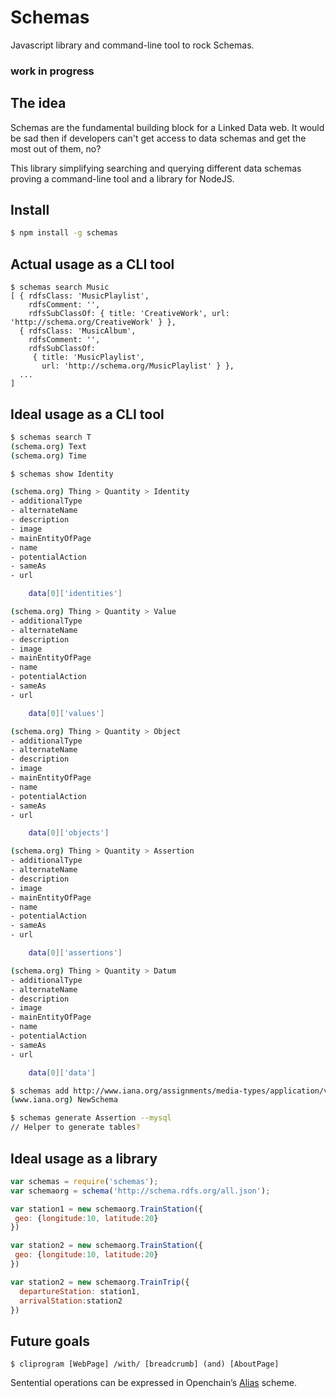# Schemas

Javascript library and command-line tool to rock Schemas.

### work in progress


## The idea

Schemas are the fundamental building block for a Linked Data web. It would be sad then if developers can't get access to data schemas and get the most out of them, no?

This library simplifying searching and querying different data schemas proving a command-line tool and a library for NodeJS.

## Install
```bash
$ npm install -g schemas
```

## Actual usage as a CLI tool

```
$ schemas search Music
[ { rdfsClass: 'MusicPlaylist',
    rdfsComment: '',
    rdfsSubClassOf: { title: 'CreativeWork', url: 'http://schema.org/CreativeWork' } },
  { rdfsClass: 'MusicAlbum',
    rdfsComment: '',
    rdfsSubClassOf: 
     { title: 'MusicPlaylist',
       url: 'http://schema.org/MusicPlaylist' } },
  ...
]
```

## Ideal usage as a CLI tool
```bash 
$ schemas search T
(schema.org) Text
(schema.org) Time

$ schemas show Identity

(schema.org) Thing > Quantity > Identity
- additionalType
- alternateName
- description
- image
- mainEntityOfPage
- name
- potentialAction
- sameAs
- url

    data[0]['identities']

(schema.org) Thing > Quantity > Value
- additionalType
- alternateName
- description
- image
- mainEntityOfPage
- name
- potentialAction
- sameAs
- url

    data[0]['values']

(schema.org) Thing > Quantity > Object
- additionalType
- alternateName
- description
- image
- mainEntityOfPage
- name
- potentialAction
- sameAs
- url

    data[0]['objects']

(schema.org) Thing > Quantity > Assertion
- additionalType
- alternateName
- description
- image
- mainEntityOfPage
- name
- potentialAction
- sameAs
- url

    data[0]['assertions']

(schema.org) Thing > Quantity > Datum
- additionalType
- alternateName
- description
- image
- mainEntityOfPage
- name
- potentialAction
- sameAs
- url

    data[0]['data']

$ schemas add http://www.iana.org/assignments/media-types/application/vnd.api+json
(www.iana.org) NewSchema

$ schemas generate Assertion --mysql
// Helper to generate tables?
```

## Ideal usage as a library

```javascript
var schemas = require('schemas');
var schemaorg = schema('http://schema.rdfs.org/all.json');

var station1 = new schemaorg.TrainStation({
 geo: {longitude:10, latitude:20}
})

var station2 = new schemaorg.TrainStation({
 geo: {longitude:10, latitude:20}
})

var station2 = new schemaorg.TrainTrip({
  departureStation: station1,
  arrivalStation:station2
})
```

## Future goals

    $ cliprogram [WebPage] /with/ [breadcrumb] (and) [AboutPage]

Sentential operations can be expressed in Openchain’s [Alias][0] scheme.

[0]: https://docs.openchain.org/en/latest/ledger-rules/general.html#aliases-aka-name

